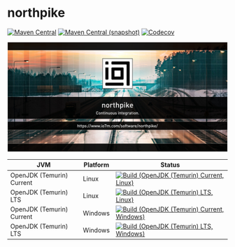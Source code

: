 northpike
===

[![Maven Central](https://img.shields.io/maven-central/v/com.io7m.northpike/com.io7m.northpike.svg?style=flat-square)](http://search.maven.org/#search%7Cga%7C1%7Cg%3A%22com.io7m.northpike%22)
[![Maven Central (snapshot)](https://img.shields.io/nexus/s/com.io7m.northpike/com.io7m.northpike?server=https%3A%2F%2Fs01.oss.sonatype.org&style=flat-square)](https://s01.oss.sonatype.org/content/repositories/snapshots/com/io7m/northpike/)
[![Codecov](https://img.shields.io/codecov/c/github/io7m/northpike.svg?style=flat-square)](https://codecov.io/gh/io7m/northpike)

![com.io7m.northpike](./src/site/resources/northpike.jpg?raw=true)

| JVM | Platform | Status |
|-----|----------|--------|
| OpenJDK (Temurin) Current | Linux | [![Build (OpenJDK (Temurin) Current, Linux)](https://img.shields.io/github/actions/workflow/status/io7m/northpike/main.linux.temurin.current.yml)](https://github.com/io7m/northpike/actions?query=workflow%3Amain.linux.temurin.current)|
| OpenJDK (Temurin) LTS | Linux | [![Build (OpenJDK (Temurin) LTS, Linux)](https://img.shields.io/github/actions/workflow/status/io7m/northpike/main.linux.temurin.lts.yml)](https://github.com/io7m/northpike/actions?query=workflow%3Amain.linux.temurin.lts)|
| OpenJDK (Temurin) Current | Windows | [![Build (OpenJDK (Temurin) Current, Windows)](https://img.shields.io/github/actions/workflow/status/io7m/northpike/main.windows.temurin.current.yml)](https://github.com/io7m/northpike/actions?query=workflow%3Amain.windows.temurin.current)|
| OpenJDK (Temurin) LTS | Windows | [![Build (OpenJDK (Temurin) LTS, Windows)](https://img.shields.io/github/actions/workflow/status/io7m/northpike/main.windows.temurin.lts.yml)](https://github.com/io7m/northpike/actions?query=workflow%3Amain.windows.temurin.lts)|
